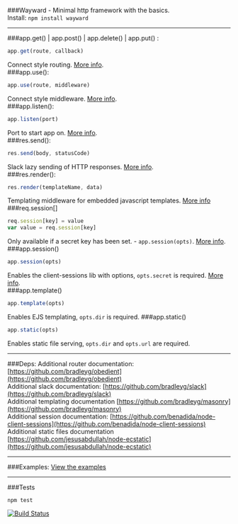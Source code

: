 ###Wayward - Minimal http framework with the basics.   
Install: ```npm install wayward```
***
###app.get() | app.post() | app.delete() | app.put() :  
```javascript
app.get(route, callback)
```
Connect style routing. [More info](https://github.com/bradleyg/obedient).  
###app.use():  
```javascript
app.use(route, middleware)
```
Connect style middleware. [More info](https://github.com/bradleyg/obedient).  
###app.listen():  
```javascript
app.listen(port)
```
Port to start app on. [More info](https://github.com/bradleyg/obedient).  
###res.send():  
```javascript
res.send(body, statusCode)
```
Slack lazy sending of HTTP responses. [More info](https://github.com/bradleyg/slack).  
###res.render():  
```javascript
res.render(templateName, data)
```
Templating middleware for embedded javascript templates. [More info](https://github.com/bradleyg/masonry)    
###req.session[]
```javascript
req.session[key] = value
var value = req.session[key]
```
Only available if a secret key has been set. - ```app.session(opts)```. [More info](https://github.com/benadida/node-client-sessions).  
###app.session()  
```javascript
app.session(opts)
```
Enables the client-sessions lib with options, ```opts.secret``` is required. [More info](https://github.com/aaronblohowiak/routes.js).  
###app.template()  
```javascript
app.template(opts)
```
Enables EJS templating, ```opts.dir``` is required. 
###app.static()
```javascript
app.static(opts)
```
Enables static file serving, ```opts.dir``` and ```opts.url``` are required. 
***
###Deps:
Additional router documentation: [https://github.com/bradleyg/obedient](https://github.com/bradleyg/obedient)  
Additional slack documentation: [https://github.com/bradleyg/slack](https://github.com/bradleyg/slack)  
Additional templating documentation [https://github.com/bradleyg/masonry](https://github.com/bradleyg/masonry)  
Additional session documentation: [https://github.com/benadida/node-client-sessions](https://github.com/benadida/node-client-sessions)  
Additional static files documentation [https://github.com/jesusabdullah/node-ecstatic](https://github.com/jesusabdullah/node-ecstatic)
***
###Examples: 
[View the examples](https://github.com/bradleyg/wayward/blob/master/example/app.js)  
***
###Tests  
```
npm test
```  

[![Build Status](https://secure.travis-ci.org/bradleyg/wayward.png)](http://travis-ci.org/bradleyg/wayward)